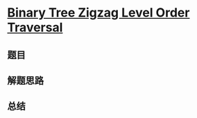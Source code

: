 # [Binary Tree Zigzag Level Order Traversal](https://leetcode.com/problems/binary-tree-zigzag-level-order-traversal/)

## 题目


## 解题思路


## 总结


